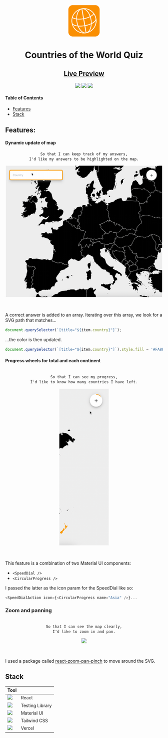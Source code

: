 <div align="center">

<img src='public/country.png' width="100px">

# Countries of the World Quiz

## [Live Preview](https://countries-of-the-world-gules.vercel.app/)

![](https://img.shields.io/github/last-commit/arthurfincham/countries-of-the-world)
![](https://img.shields.io/github/languages/count/arthurfincham/countries-of-the-world)
![](https://img.shields.io/github/languages/code-size/arthurfincham/countries-of-the-world)

</div>

#### Table of Contents

- [Features](#Features)
- [Stack](#Stack)

## Features:

#### Dynamic update of map

<div align="center">

```
So that I can keep track of my answers,
I'd like my answers to be highlighted on the map.
```

<img src="public/gifs/typingMapPreview.gif" width="500">

</div>

&nbsp;

A correct answer is added to an array. Iterating over this array, we look for a SVG path that matches...

```javascript
document.querySelector(`[title="${item.country}"]`);
```

...the color is then updated.

```javascript
document.querySelector(`[title="${item.country}"]`).style.fill = '#FA8F02';
```

#### Progress wheels for total and each continent

<div align="center">

```

So that I can see my progress,
I'd like to know how many countries I have left.

```

<img src="public/gifs/toggleMapPreview.gif" height="500">

</div>

&nbsp;

This feature is a combination of two Material UI components:

- `<SpeedDial />`
- `<CircularProgress />`

I passed the latter as the icon param for the SpeedDial like so:

```javascript
<SpeedDialAction icon={<CircularProgress name="Asia" />}...
```

### Zoom and panning

<div align="center">

```

So that I can see the map clearly,
I'd like to zoom in and pan.

```

<img src="public/gifs/mainMapPreview.gif" width="500">

</div>

&nbsp;

I used a package called [react-zoom-pan-pinch](https://github.com/prc5/react-zoom-pan-pinch) to move around the SVG.

## Stack

| Tool                                                                                                                                                             |                 |
| ---------------------------------------------------------------------------------------------------------------------------------------------------------------- | --------------- |
| <img src="https://upload.wikimedia.org/wikipedia/commons/thumb/a/a7/React-icon.svg/1280px-React-icon.svg.png" height="auto" width="50">                          | React           |
| <img src="https://testing-library.com/img/octopus-128x128.png" height="auto" width="50">                                                                         | Testing Library |
| <img src="https://mui.com/static/logo.png" height="auto" width="50">                                                                                             | Material UI     |
| <img src="https://yt3.ggpht.com/ikv41jMTr1uHGdILrJhvbfVJcDt4oqhwApKX37TjAleF_cRPbF2W-waj7uMnS5JySvnlvAlTCg=s900-c-k-c0x00ffffff-no-rj" height="auto" width="50"> | Tailwind CSS    |
| <img src="https://assets-global.website-files.com/5f217a8e6bc2c82a9d803089/5f217a8e6bc2c80d3780360e_CBm5_MB7_400x400.jpg" height="auto" width="50">              | Vercel          |
